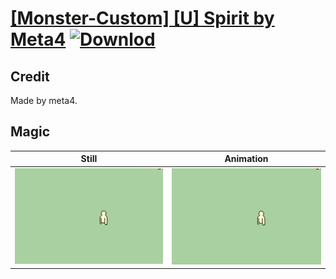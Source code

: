 # [\[Monster-Custom\] \[U\] Spirit by Meta4](./) [![Downlod](https://img.shields.io/badge/Download--red?style=social&logo=github)](https://minhaskamal.github.io/DownGit/#/home?url=https://github.com/Klokinator/FE-Repo/tree/main/Battle%20Animations%2FMonsters%20-%20Dragons%20and%20Special%2F%5BMonster-Custom%5D%20%5BU%5D%20Spirit%20by%20Meta4%2F6.%20Magic)

## Credit

Made by meta4.

## Magic

| Still | Animation |
| :---: | :-------: |
| ![Magic still](./Magic_000.png) | ![Magic animation](./Magic.gif) |
